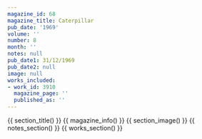 ```yaml
---
magazine_id: 68
magazine_title: Caterpillar
pub_date: '1969'
volume: ''
number: 8
month: ''
notes: null
pub_date1: 31/12/1969
pub_date2: null
image: null
works_included:
- work_id: 3910
  magazine_page: ''
  published_as: ''
---
```


{{ section_title() }}
{{ magazine_info() }}
{{ section_image() }}
{{ notes_section() }}
{{ works_section() }}
